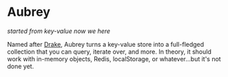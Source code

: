 Aubrey
======

*started from key-value now we here*

Named after [Drake](https://en.wikipedia.org/wiki/Drake_%28rapper%29), Aubrey turns a key-value store into a full-fledged collection that you can query, iterate over, and more. In theory, it should work with in-memory objects, Redis, localStorage, or whatever...but it's not done yet.
